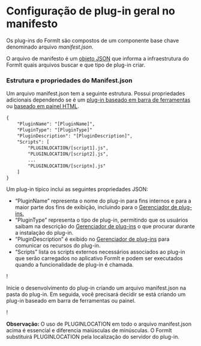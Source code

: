 # Configuração de plug-in geral no manifesto

Os plug-ins do FormIt são compostos de um componente base chave denominado arquivo _manifest.json_.

O arquivo de manifesto é um [objeto JSON](http://www.json.org) que informa a infraestrutura do FormIt quais arquivos buscar e que tipo de plug-in criar.

### Estrutura e propriedades do Manifest.json

Um arquivo manifest.json tem a seguinte estrutura. Possui propriedades adicionais dependendo se é um [plug-in baseado em barra de ferramentas](../additional-development-options/creating-a-toolbar-based-plugin.md) ou [baseado em painel HTML](../additional-development-options/creating-an-html-panel-plugin.md).

```
{
    "PluginName": "[PluginName]",
    "PluginType": "[PluginType]"
    "PluginDescription": "[PluginDescription]",
    "Scripts": [
        "PLUGINLOCATION/[script1].js",
        "PLUGINLOCATION/[script2].js",
        ...
        "PLUGINLOCATION/[scriptn].js"
    ]
}               
```

Um plug-in típico inclui as seguintes propriedades JSON:

* “PluginName” representa o nome do plug-in para fins internos e para a maior parte dos fins de exibição, incluindo para o [Gerenciador de plug-ins.](../../how-to-use-plug-ins.md#plugin-manager)
* “PluginType” representa o tipo de plug-in, permitindo que os usuários saibam na descrição do [Gerenciador de plug-ins](../../how-to-use-plug-ins.md#plugin-manager) o que procurar durante a instalação do plug-in.
* “PluginDescription” é exibido no [Gerenciador de plug-ins](../../how-to-use-plug-ins.md#plugin-manager) para comunicar os recursos do plug-in.
* “Scripts” lista os scripts externos necessários associados ao plug-in que serão carregados no aplicativo FormIt e podem ser executados quando a funcionalidade de plug-in é chamada.

\![](<../../../.gitbook/assets/image (5) (1).png>)

Inicie o desenvolvimento do plug-in criando um arquivo manifest.json na pasta do plug-in. Em seguida, você precisará decidir se está criando um plug-in baseado em barra de ferramentas ou painel.

\![](<../../../.gitbook/assets/image (36).png>)

**Observação:** O uso de PLUGINLOCATION em todo o arquivo manifest.json acima é essencial e diferencia maiúsculas de minúsculas. O FormIt substituirá PLUGINLOCATION pela localização do servidor do plug-in.
